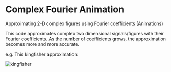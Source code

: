 # Complex Fourier Animation
Approximating 2-D complex figures using Fourier coefficients (Animations)

This code approximates complex two dimensional signals/figures with their Fourier coefficients. As the number of coefficients grows, the approximation becomes more and more accurate. 

e.g. This kingfisher approximation:


![kingfisher](https://i.imgur.com/0xd7aIO.gif)
